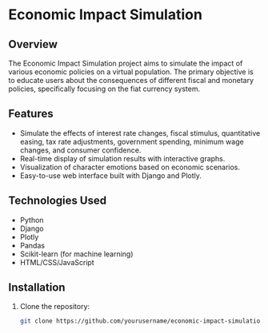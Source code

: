 # Economic Impact Simulation

## Overview

The Economic Impact Simulation project aims to simulate the impact of various economic policies on a virtual population. The primary objective is to educate users about the consequences of different fiscal and monetary policies, specifically focusing on the fiat currency system.

## Features

- Simulate the effects of interest rate changes, fiscal stimulus, quantitative easing, tax rate adjustments, government spending, minimum wage changes, and consumer confidence.
- Real-time display of simulation results with interactive graphs.
- Visualization of character emotions based on economic scenarios.
- Easy-to-use web interface built with Django and Plotly.

## Technologies Used

- Python
- Django
- Plotly
- Pandas
- Scikit-learn (for machine learning)
- HTML/CSS/JavaScript

## Installation

1. Clone the repository:
   ```bash
   git clone https://github.com/yourusername/economic-impact-simulation.git
